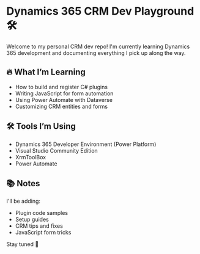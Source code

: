 # Dynamics 365 CRM Dev Playground 🛠️

Welcome to my personal CRM dev repo! I'm currently learning Dynamics 365 development and documenting everything I pick up along the way.

## 🔥 What I’m Learning

- How to build and register C# plugins
- Writing JavaScript for form automation
- Using Power Automate with Dataverse
- Customizing CRM entities and forms

## 🛠️ Tools I’m Using

- Dynamics 365 Developer Environment (Power Platform)
- Visual Studio Community Edition
- XrmToolBox
- Power Automate

## 📚 Notes

I'll be adding:
- Plugin code samples
- Setup guides
- CRM tips and fixes
- JavaScript form tricks

Stay tuned 👀
